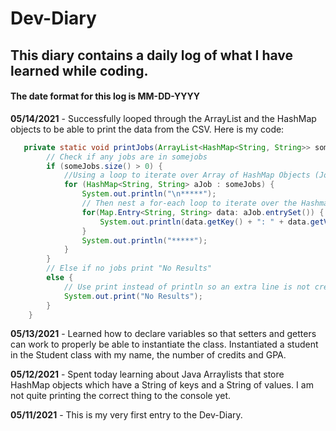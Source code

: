 # Dev-Diary
## This diary contains a daily log of what I have learned while coding. 

#### The date format for this log is MM-DD-YYYY

__05/14/2021__ - Successfully looped through the ArrayList and the HashMap objects to be able to print the data from the CSV. Here is my code: 
```java    
   private static void printJobs(ArrayList<HashMap<String, String>> someJobs) {
        // Check if any jobs are in somejobs
        if (someJobs.size() > 0) {
            //Using a loop to iterate over Array of HashMap Objects (Jobs)
            for (HashMap<String, String> aJob : someJobs) {
                System.out.println("\n*****");
                // Then nest a for-each loop to iterate over the Hashmap Objects
                for(Map.Entry<String, String> data: aJob.entrySet()) {
                    System.out.println(data.getKey() + ": " + data.getValue());
                }
                System.out.println("*****");
            }
        }
        // Else if no jobs print "No Results"
        else {
            // Use print instead of println so an extra line is not created below the print
            System.out.print("No Results");
        }
    }
```

__05/13/2021__ - Learned how to declare variables so that setters and getters can work to properly be able to instantiate the class. Instantiated a student in the Student class with my name, the number of credits and GPA.

__05/12/2021__ - Spent today learning about Java Arraylists that store HashMap objects which have a String of keys and a String of values. I am not quite printing the correct thing to the console yet. 

__05/11/2021__ - This is my very first entry to the Dev-Diary.
